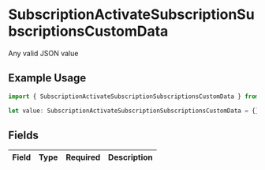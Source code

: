# SubscriptionActivateSubscriptionSubscriptionsCustomData

Any valid JSON value

## Example Usage

```typescript
import { SubscriptionActivateSubscriptionSubscriptionsCustomData } from "open-billing/models/operations";

let value: SubscriptionActivateSubscriptionSubscriptionsCustomData = {};
```

## Fields

| Field       | Type        | Required    | Description |
| ----------- | ----------- | ----------- | ----------- |